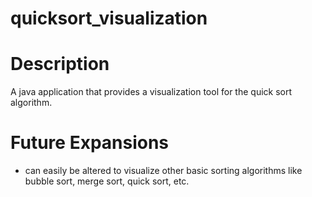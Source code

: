 # quicksort_visualization

# Description
A java application that provides a visualization tool for the quick sort algorithm.

# Future Expansions
- can easily be altered to visualize other basic sorting algorithms like bubble sort, merge sort, quick sort, etc.
